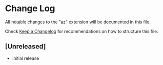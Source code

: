 # Change Log

All notable changes to the "az" extension will be documented in this file.

Check [Keep a Changelog](http://keepachangelog.com/) for recommendations on how to structure this file.

## [Unreleased]

- Initial release